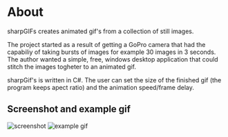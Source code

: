 # About
sharpGIFs creates animated gif's from a collection of still images.

The project started as a result of getting a GoPro camera that had the 
capabiliy of taking bursts of images for example 30 images in 3 seconds.
The author wanted a simple, free, windows desktop application that could 
stitch the images togheter to an animated gif. 

sharpGif's is written in C#. The user can set the size of the finished 
gif (the program keeps apect ratio) and the animation speed/frame delay.

## Screenshot and example gif
![screenshot](https://github.com/studiefredfredrik/sharpGIFs/blob/master/screenshots/Capture.JPG?raw=true)
![example gif](https://github.com/studiefredfredrik/sharpGIFs/blob/master/screenshots/theGIF.gif?raw=true)


